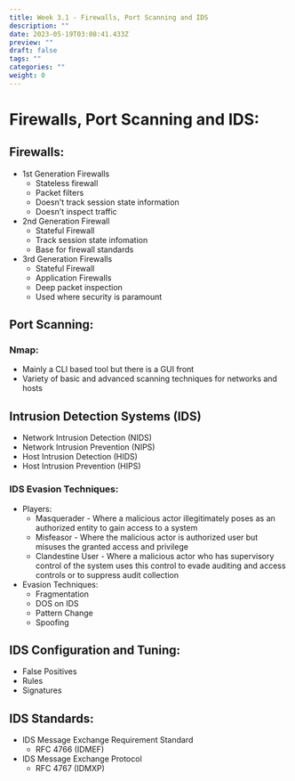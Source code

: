 ```yaml
---
title: Week 3.1 - Firewalls, Port Scanning and IDS
description: ""
date: 2023-05-19T03:08:41.433Z
preview: ""
draft: false
tags: ""
categories: ""
weight: 0
---
```

# Firewalls, Port Scanning and IDS:

## Firewalls:
- 1st Generation Firewalls
	- Stateless firewall
	- Packet filters
	- Doesn't track session state information
	- Doesn't inspect traffic
- 2nd Generation Firewall
	- Stateful Firewall
	- Track session state infomation
	- Base for firewall standards
- 3rd Generation Firewalls
	- Stateful Firewall
	- Application Firewalls
	- Deep packet inspection
	- Used where security is paramount

## Port Scanning:
### Nmap:
- Mainly a CLI based tool but there is a GUI front
- Variety of basic and advanced scanning techniques for networks and hosts

## Intrusion Detection Systems (IDS)
- Network Intrusion Detection (NIDS)
- Network Intrusion Prevention (NIPS)
- Host Intrusion Detection (HIDS)
- Host Intrusion Prevention (HIPS)

### IDS Evasion Techniques:
- Players:
	- Masquerader - Where a malicious actor illegitimately poses as an authorized entity to gain access to a system
	- Misfeasor - Where the malicious actor is authorized user but misuses the granted access and privilege
	- Clandestine User - Where a malicious actor who has supervisory control of the system uses this control to evade auditing and access controls or to suppress audit collection
- Evasion Techniques:
	- Fragmentation
	- DOS on IDS
	- Pattern Change
	- Spoofing

## IDS Configuration and Tuning:
- False Positives
- Rules
- Signatures

## IDS Standards:
- IDS Message Exchange Requirement Standard
	- RFC 4766 (IDMEF)
- IDS Message Exchange Protocol
	- RFC 4767 (IDMXP)
